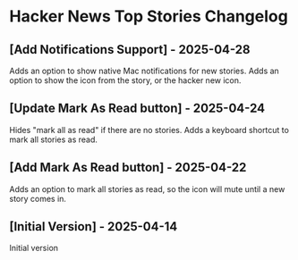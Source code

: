 # Hacker News Top Stories Changelog

## [Add Notifications Support] - 2025-04-28

Adds an option to show native Mac notifications for new stories.
Adds an option to show the icon from the story, or the hacker new icon.

## [Update Mark As Read button] - 2025-04-24

Hides "mark all as read" if there are no stories.
Adds a keyboard shortcut to mark all stories as read.

## [Add Mark As Read button] - 2025-04-22

Adds an option to mark all stories as read, so the icon will mute until a new story comes in.

## [Initial Version] - 2025-04-14

Initial version
